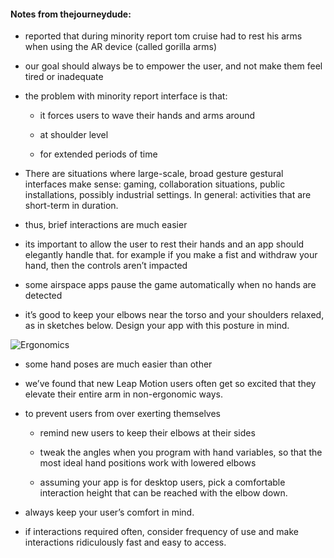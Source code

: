 #### Notes from thejourneydude:

- reported that during minority report tom cruise had to rest his arms when using the AR device (called gorilla arms)

- our goal should always be to empower the user, and not make them feel tired or inadequate

- the problem with minority report interface is that:
    - it forces users to wave their hands and arms around

    - at shoulder level

    - for extended periods of time

- There are situations where large-scale, broad gesture gestural interfaces make sense: gaming, collaboration situations, public installations, possibly industrial settings. In general: activities that are short-term in duration.

- thus, brief interactions are much easier

- its important to allow the user to rest their hands and an app should elegantly handle that. for example if you make a fist and withdraw your hand, then the controls aren’t impacted

- some airspace apps pause the game automatically when no hands are detected

- it’s good to keep your elbows near the torso and your shoulders relaxed, as in sketches below. Design your app with this posture in mind.

![Ergonomics](https://blog.leapmotion.com/wp-content/uploads/2014/08/ergonomics.jpg)

- some hand poses are much easier than other

- we’ve found that new Leap Motion users often get so excited that they elevate their entire arm in non-ergonomic ways.

- to prevent users from over exerting themselves
    - remind new users to keep their elbows at their sides

    - tweak the angles when you program with hand variables, so that the most ideal hand positions work with lowered elbows

    - assuming your app is for desktop users, pick a comfortable interaction height that can be reached with the elbow down.

- always keep your user’s comfort in mind.

- if interactions required often, consider frequency of use and make interactions ridiculously fast and easy to access.

